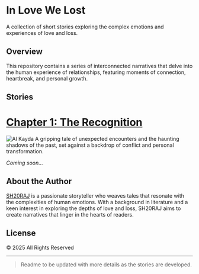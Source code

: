 # In Love We Lost

A collection of short stories exploring the complex emotions and experiences of love and loss.

## Overview

This repository contains a series of interconnected narratives that delve into the human experience of relationships, featuring moments of connection, heartbreak, and personal growth.

## Stories

# [Chapter 1: The Recognition](./chapters/ch1-Al-Kayda.md)
![Al Kayda](../assets/ch1-1.png)
A gripping tale of unexpected encounters and the haunting shadows of the past, set against a backdrop of conflict and personal transformation.

_Coming soon..._

## About the Author

[SH20RAJ](https://x.com/sh20raj) is a passionate storyteller who weaves tales that resonate with the complexities of human emotions. With a background in literature and a keen interest in exploring the depths of love and loss, SH20RAJ aims to create narratives that linger in the hearts of readers.

## License

© 2025 All Rights Reserved

---

> Readme to be updated with more details as the stories are developed.



